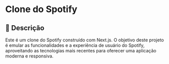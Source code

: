 # Clone do Spotify

## 🎵 Descrição
Este é um clone do Spotify construído com Next.js. O objetivo deste projeto é emular as funcionalidades e a experiência de usuário do Spotify, aproveitando as tecnologias mais recentes para oferecer uma aplicação moderna e responsiva.
